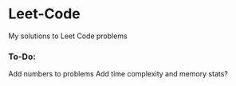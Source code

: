 # Leet-Code
My solutions to Leet Code problems

### To-Do:
Add numbers to problems
Add time complexity and memory stats?
